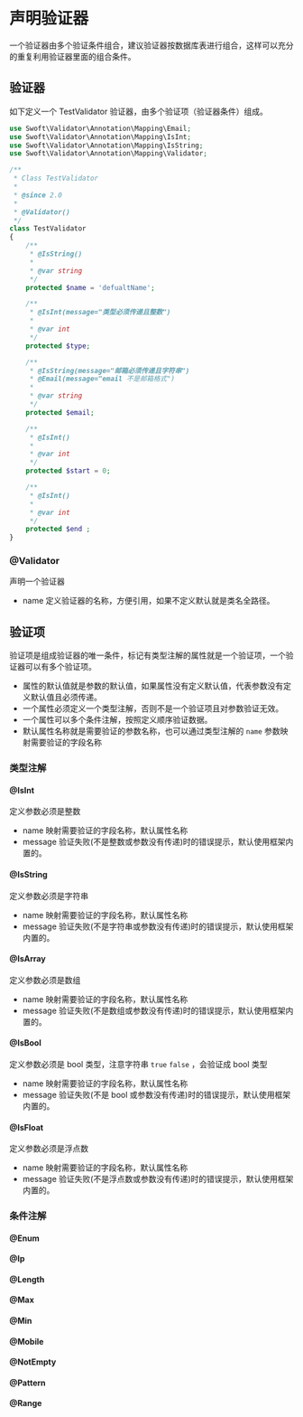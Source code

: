 # 声明验证器

一个验证器由多个验证条件组合，建议验证器按数据库表进行组合，这样可以充分的重复利用验证器里面的组合条件。

## 验证器

如下定义一个 TestValidator 验证器，由多个验证项（验证器条件）组成。

```php
use Swoft\Validator\Annotation\Mapping\Email;
use Swoft\Validator\Annotation\Mapping\IsInt;
use Swoft\Validator\Annotation\Mapping\IsString;
use Swoft\Validator\Annotation\Mapping\Validator;

/**
 * Class TestValidator
 *
 * @since 2.0
 *
 * @Validator()
 */
class TestValidator
{
    /**
     * @IsString()
     *
     * @var string
     */
    protected $name = 'defualtName';

    /**
     * @IsInt(message="类型必须传递且整数")
     *
     * @var int
     */
    protected $type;

    /**
     * @IsString(message="邮箱必须传递且字符串")
     * @Email(message="email 不是邮箱格式")
     *
     * @var string
     */
    protected $email;

    /**
     * @IsInt()
     *
     * @var int
     */
    protected $start = 0;

    /**
     * @IsInt()
     *
     * @var int
     */
    protected $end ;
}
```

### @Validator

声明一个验证器

- name 定义验证器的名称，方便引用，如果不定义默认就是类名全路径。


## 验证项

验证项是组成验证器的唯一条件，标记有类型注解的属性就是一个验证项，一个验证器可以有多个验证项。

- 属性的默认值就是参数的默认值，如果属性没有定义默认值，代表参数没有定义默认值且必须传递。
- 一个属性必须定义一个类型注解，否则不是一个验证项且对参数验证无效。
- 一个属性可以多个条件注解，按照定义顺序验证数据。
- 默认属性名称就是需要验证的参数名称，也可以通过类型注解的 `name` 参数映射需要验证的字段名称


### 类型注解

#### @IsInt

定义参数必须是整数

- name 映射需要验证的字段名称，默认属性名称
- message 验证失败(不是整数或参数没有传递)时的错误提示，默认使用框架内置的。 

#### @IsString

定义参数必须是字符串

- name 映射需要验证的字段名称，默认属性名称
- message 验证失败(不是字符串或参数没有传递)时的错误提示，默认使用框架内置的。 

#### @IsArray

定义参数必须是数组

- name 映射需要验证的字段名称，默认属性名称
- message 验证失败(不是数组或参数没有传递)时的错误提示，默认使用框架内置的。 

#### @IsBool

定义参数必须是 bool 类型，注意字符串 `true` `false` ，会验证成 bool 类型

- name 映射需要验证的字段名称，默认属性名称
- message 验证失败(不是 bool 或参数没有传递)时的错误提示，默认使用框架内置的。 

#### @IsFloat

定义参数必须是浮点数

- name 映射需要验证的字段名称，默认属性名称
- message 验证失败(不是浮点数或参数没有传递)时的错误提示，默认使用框架内置的。 

### 条件注解


#### @Enum

#### @Ip

#### @Length

#### @Max

#### @Min

#### @Mobile

#### @NotEmpty

#### @Pattern

#### @Range